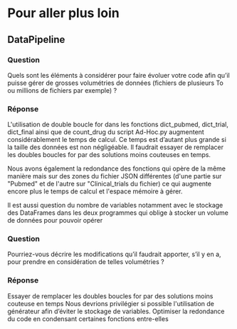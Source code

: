 # Pour aller plus loin 

## DataPipeline 
### Question 
Quels sont les éléments à considérer pour faire évoluer votre code afin qu’il puisse gérer de grosses volumétries de données (fichiers de plusieurs To ou millions de fichiers par exemple) ?
### Réponse 
L'utilisation de double boucle for dans les fonctions dict_pubmed, dict_trial, dict_final ainsi que de count_drug du script Ad-Hoc.py augmentent considérablement le temps de calcul. Ce temps est d’autant plus grande si la taille des données est non négligéable. 
Il faudrait essayer de remplacer les doubles boucles for par des solutions moins couteuses en temps.

Nous avons également la redondance des fonctions qui opère de la même manière mais sur des zones du fichier JSON différentes (d'une partie sur "Pubmed" et de l'autre sur "Clinical_trials du fichier) ce qui augmente encore plus le temps de calcul et l'espace mémoire à gérer. 

Il est aussi question du nombre de variables notamment avec le stockage des DataFrames dans les deux programmes qui oblige à stocker un volume de données pour pouvoir opérer

### Question 
Pourriez-vous décrire les modifications qu’il faudrait apporter, s’il y en a, pour prendre en considération de telles volumétries ?
### Réponse
Essayer de remplacer les doubles boucles for par des solutions moins couteuse en temps 
Nous devrions privilégier si possible l'utilisation de générateur afin d’éviter le stockage de variables.
Optimiser la redondance du code en condensant certaines fonctions entre-elles
